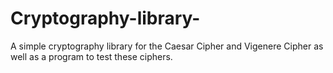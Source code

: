 # Cryptography-library-
 A simple cryptography library for the Caesar Cipher and Vigenere Cipher as well as a program to test these ciphers.
